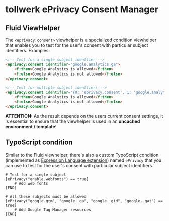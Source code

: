 # tollwerk ePrivacy Consent Manager

## Fluid ViewHelper

The `<eprivacy:consent>` viewhelper is a specialized condition viewhelper that enables you to test for the user's consent with particular subject identifiers. Examples:

```html
<!-- Test for a single subject identfier -->
<eprivacy:consent identifier="google.analytics.ga">
    <f:then>Google Analytics is allowed</f:then>
    <f:else>Google Analytics is not allowed</f:else>
</eprivacy:consent>

<!-- Test for multiple subject identfiers -->
<eprivacy:consent identifier="{0: 'eprivacy.consent', 1: 'google.analytics.ga'}">
    <f:then>Google Analytics is allowed</f:then>
    <f:else>Google Analytics is not allowed</f:else>
</eprivacy:consent>
```

**ATTENTION:** As the result depends on the users current consent settings, it is essential to ensure that the viewhelper is used in an **uncached environment / template**!

## TypoScript condition

Similar to the Fluid viewhelper, there's also a custom TypoScript condition (implemented as [Expression Language extension](https://docs.typo3.org/m/typo3/reference-typoscript/master/en-us/Conditions/Index.html)) named `ePrivacy` that you can use to test for the user's consent with particular subject identifiers.

```typo3_typoscript
# Test for a single subject
[ePrivacy("enable.webfonts") == true]
    # Add web fonts
[END]

# All these subjects must be allowed
[ePrivacy("google.gtm", "google._ga", "google._gid", "google._gat") == true]
    # Add Google Tag Manager resources
[END]
```
